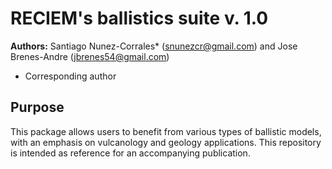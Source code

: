 # RECIEM's ballistics suite v. 1.0

**Authors:** Santiago Nunez-Corrales* (snunezcr@gmail.com) and Jose Brenes-Andre (jbrenes54@gmail.com)

* Corresponding author

## Purpose

This package allows users to benefit from various types of ballistic models, with an emphasis on vulcanology and geology applications. This repository is intended as reference for an accompanying publication.
